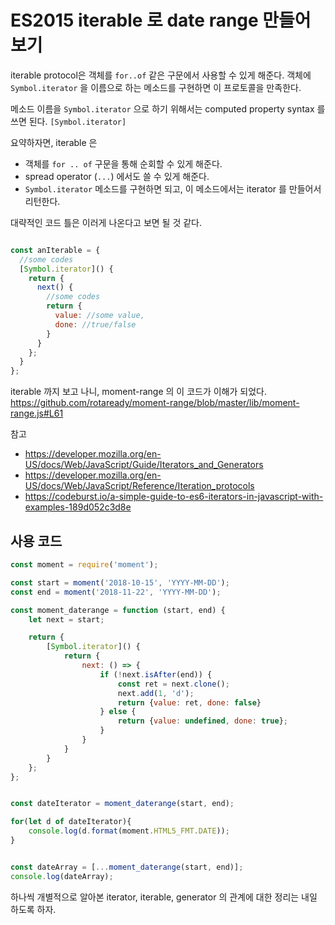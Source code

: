 # ES2015 iterable 로 date range 만들어보기

iterable protocol은 객체를 `for..of` 같은 구문에서 사용할 수 있게 해준다. 객체에 `Symbol.iterator` 을 이름으로 하는 메소드를 구현하면 이 프로토콜을 만족한다.

메소드 이름을 `Symbol.iterator` 으로 하기 위해서는 computed property syntax 를 쓰면 된다. `[Symbol.iterator]`

요약하자면, iterable 은

- 객체를 `for .. of` 구문을 통해 순회할 수 있게 해준다.
- spread operator (`...`) 에서도 쓸 수 있게 해준다.
- `Symbol.iterator` 메소드를 구현하면 되고, 이 메소드에서는 iterator 를 만들어서 리턴한다.


대략적인 코드 틀은 이러게 나온다고 보면 될 것 같다.

```javascript

const anIterable = {
  //some codes
  [Symbol.iterator]() {
    return {
      next() {
        //some codes
        return {
          value: //some value,
          done: //true/false
        }
      }
    };
  }
};
```

iterable 까지 보고 나니, moment-range 의 이 코드가 이해가 되었다. https://github.com/rotaready/moment-range/blob/master/lib/moment-range.js#L61

참고

- https://developer.mozilla.org/en-US/docs/Web/JavaScript/Guide/Iterators_and_Generators
- https://developer.mozilla.org/en-US/docs/Web/JavaScript/Reference/Iteration_protocols
- https://codeburst.io/a-simple-guide-to-es6-iterators-in-javascript-with-examples-189d052c3d8e

## 사용 코드

```javascript
const moment = require('moment');

const start = moment('2018-10-15', 'YYYY-MM-DD');
const end = moment('2018-11-22', 'YYYY-MM-DD');

const moment_daterange = function (start, end) {
    let next = start;

    return {
        [Symbol.iterator]() {
            return {
                next: () => {
                    if (!next.isAfter(end)) {
                        const ret = next.clone();
                        next.add(1, 'd');
                        return {value: ret, done: false}
                    } else {
                        return {value: undefined, done: true};
                    }
                }
            }
        }
    };
};


const dateIterator = moment_daterange(start, end);

for(let d of dateIterator){
    console.log(d.format(moment.HTML5_FMT.DATE));
}


const dateArray = [...moment_daterange(start, end)];
console.log(dateArray);

```

하나씩 개별적으로 알아본 iterator, iterable, generator 의 관계에 대한 정리는 내일 하도록 하자.

